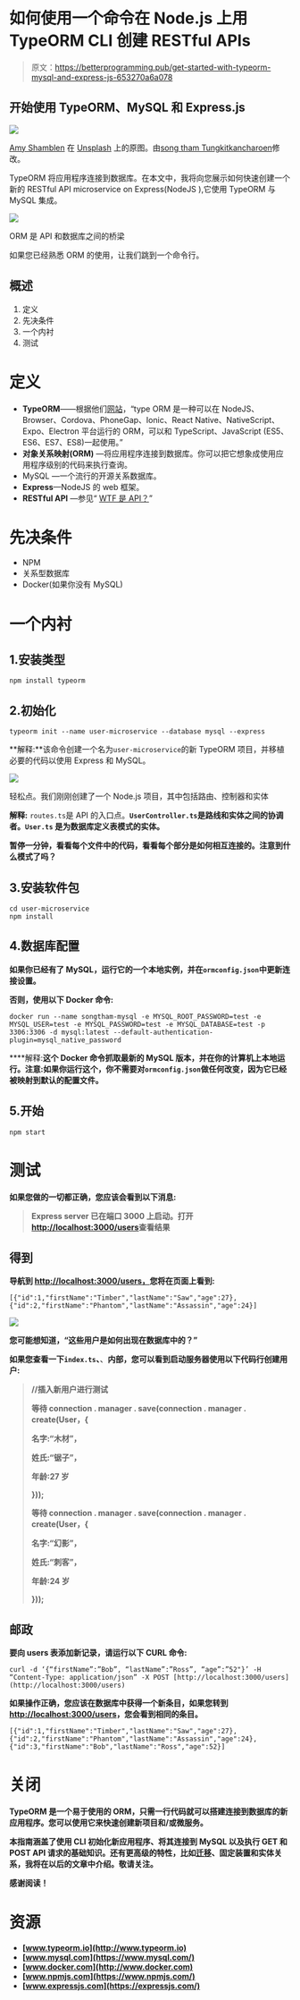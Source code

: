 # 如何使用一个命令在 Node.js 上用 TypeORM CLI 创建 RESTful APIs

> 原文：<https://betterprogramming.pub/get-started-with-typeorm-mysql-and-express-js-653270a6a078>

## 开始使用 TypeORM、MySQL 和 Express.js

![](img/76d3011095ffe9a05e41cf9343ece17e.png)

[Amy Shamblen](https://unsplash.com/@amyshamblen?utm_source=medium&utm_medium=referral) 在 [Unsplash](https://unsplash.com?utm_source=medium&utm_medium=referral) 上的原图。由[song tham Tungkitkancharoen](http://www.songthamtung.com)修改。

TypeORM 将应用程序连接到数据库。在本文中，我将向您展示如何快速创建一个新的 RESTful API microservice on Express(NodeJS ),它使用 TypeORM 与 MySQL 集成。

![](img/0569d103c38c3516e06d3652c52a2c12.png)

ORM 是 API 和数据库之间的桥梁

如果您已经熟悉 ORM 的使用，让我们跳到一个命令行。

## 概述

1.  定义
2.  先决条件
3.  一个内衬
4.  测试

# 定义

*   **TypeORM**——根据他们[网站](https://typeorm.io/#/)，“type ORM 是一种可以在 NodeJS、Browser、Cordova、PhoneGap、Ionic、React Native、NativeScript、Expo、Electron 平台运行的 ORM，可以和 TypeScript、JavaScript (ES5、ES6、ES7、ES8)一起使用。”
*   **对象关系映射(ORM)** —将应用程序连接到数据库。你可以把它想象成使用应用程序级别的代码来执行查询。
*   MySQL —一个流行的开源关系数据库。
*   **Express**—NodeJS 的 web 框架。
*   **RESTful API** —参见“ [WTF 是 API？](https://read.acloud.guru/tech-talk-api-74075a21d1ef)”

# 先决条件

*   NPM
*   关系型数据库
*   Docker(如果你没有 MySQL)

# 一个内衬

## 1.安装类型

```
npm install typeorm
```

## 2.初始化

```
typeorm init --name user-microservice --database mysql --express
```

**解释:**该命令创建一个名为`user-microservice`的新 TypeORM 项目，并移植必要的代码以使用 Express 和 MySQL。

![](img/a39b890ff75ee525d9ebde41fcb76ecd.png)

轻松点。我们刚刚创建了一个 Node.js 项目，其中包括路由、控制器和实体

**解释:** `routes.ts`是 API 的入口点。**`UserController.ts`是路线和实体之间的协调者。`User.ts` 是为数据库定义表模式的实体。**

**暂停一分钟，看看每个文件中的代码，看看每个部分是如何相互连接的。注意到什么模式了吗？**

## **3.安装软件包**

```
cd user-microservice
npm install
```

## **4.数据库配置**

**如果你已经有了 MySQL，运行它的一个本地实例，并在`ormconfig.json`中更新连接设置。**

**否则，使用以下 Docker 命令:**

```
docker run --name songtham-mysql -e MYSQL_ROOT_PASSWORD=test -e MYSQL_USER=test -e MYSQL_PASSWORD=test -e MYSQL_DATABASE=test -p 3306:3306 -d mysql:latest --default-authentication-plugin=mysql_native_password
```

****解释:**这个 Docker 命令抓取最新的 MySQL 版本，并在你的计算机上本地运行。注意:如果你运行这个，你不需要对`ormconfig.json`做任何改变，因为它已经被映射到默认的配置文件。**

## **5.开始**

```
npm start
```

# **测试**

**如果您做的一切都正确，您应该会看到以下消息:**

> **Express server 已在端口 3000 上启动。打开[http://localhost:3000/users](http://localhost:3000/users)查看结果**

## **得到**

**导航到 [http://localhost:3000/users，](http://localhost:3000/users)您将在页面上看到:**

```
[{"id":1,"firstName":"Timber","lastName":"Saw","age":27},{"id":2,"firstName":"Phantom","lastName":"Assassin","age":24}]
```

**![](img/f2113b956314d3069b2a99cc259ff7f8.png)**

**您可能想知道，“这些用户是如何出现在数据库中的？”**

**如果您查看一下`index.ts`、**、**内部，您可以看到启动服务器使用以下代码行创建用户:**

> **//插入新用户进行测试**
> 
> **等待 connection . manager . save(connection . manager . create(User，{**
> 
> **名字:“木材”，**
> 
> **姓氏:“锯子”，**
> 
> **年龄:27 岁**
> 
> **}));**
> 
> **等待 connection . manager . save(connection . manager . create(User，{**
> 
> **名字:“幻影”，**
> 
> **姓氏:“刺客”，**
> 
> **年龄:24 岁**
> 
> **}));**

## **邮政**

**要向 users 表添加新记录，请运行以下 CURL 命令:**

```
curl -d ‘{“firstName”:”Bob”, “lastName”:”Ross”, “age”:”52"}’ -H “Content-Type: application/json” -X POST [http://localhost:3000/users](http://localhost:3000/users)
```

**如果操作正确，您应该在数据库中获得一个新条目，如果您转到[http://localhost:3000/users](http://localhost:3000/users)，您会看到相同的条目。**

```
[{"id":1,"firstName":"Timber","lastName":"Saw","age":27},{"id":2,"firstName":"Phantom","lastName":"Assassin","age":24},{"id":3,"firstName":"Bob","lastName":"Ross","age":52}]
```

# **关闭**

**TypeORM 是一个易于使用的 ORM，只需一行代码就可以搭建连接到数据库的新应用程序。您可以使用它来快速创建新项目和/或微服务。**

**本指南涵盖了使用 CLI 初始化新应用程序、将其连接到 MySQL 以及执行 GET 和 POST API 请求的基础知识。还有更高级的特性，比如[迁移](https://medium.com/better-programming/typeorm-migrations-explained-fdb4f27cb1b3)、固定装置和实体关系，我将在以后的文章中介绍。敬请关注。**

**感谢阅读！**

# **资源**

*   **[www.typeorm.io](http://www.typeorm.io)**
*   **[www.mysql.com](https://www.mysql.com/)**
*   **[www.docker.com](http://www.docker.com)**
*   **[www.npmjs.com](https://www.npmjs.com/)**
*   **[www.expressjs.com](https://expressjs.com/)**